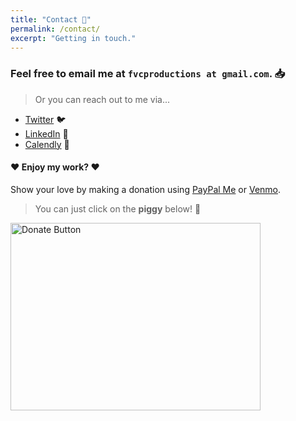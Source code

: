 ```yaml
---
title: "Contact 📨"
permalink: /contact/
excerpt: "Getting in touch."
---
```


### Feel free to email me at `fvcproductions at gmail.com`. 📥

> Or you can reach out to me via...

- <a href="http://twitter.com/fvcproductions" target="_blank">Twitter</a> 🐦
- <a href="http://linkedin.com/in/fvcproductions" target="_blank">LinkedIn</a> 👥
- <a href="http://calendly.com/fvcproductions" target="_blank">Calendly</a> 📅

#### ❤︎ Enjoy my work? ❤︎

Show your love by making a donation using <a href="https://www.paypal.me/fvcproductions" target="_blank">PayPal Me</a> or <a href="https://venmo.com/fvcproductions" target="_blank">Venmo</a>.

> You can just click on the **piggy** below! 🐷

<a href="http://paypal.me/fvcproductions" target="_blank"><img src="https://fvcproductions.files.wordpress.com/2015/09/donate-pig.gif" alt="Donate Button" width="400" height="300" /></a>